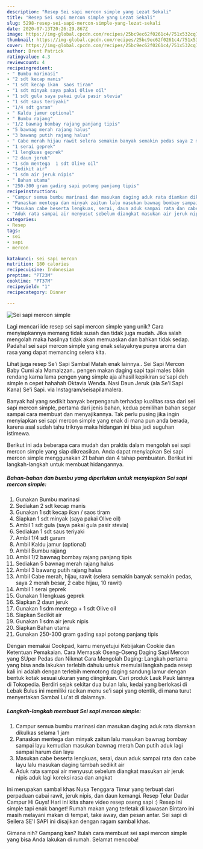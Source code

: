 ```yaml
---
description: "Resep Sei sapi mercon simple yang Lezat Sekali"
title: "Resep Sei sapi mercon simple yang Lezat Sekali"
slug: 5298-resep-sei-sapi-mercon-simple-yang-lezat-sekali
date: 2020-07-13T20:26:29.867Z
image: https://img-global.cpcdn.com/recipes/25bc9ec62f0261c4/751x532cq70/sei-sapi-mercon-simple-foto-resep-utama.jpg
thumbnail: https://img-global.cpcdn.com/recipes/25bc9ec62f0261c4/751x532cq70/sei-sapi-mercon-simple-foto-resep-utama.jpg
cover: https://img-global.cpcdn.com/recipes/25bc9ec62f0261c4/751x532cq70/sei-sapi-mercon-simple-foto-resep-utama.jpg
author: Brent Patrick
ratingvalue: 4.3
reviewcount: 4
recipeingredient:
- " Bumbu marinasi"
- "2 sdt kecap manis"
- "1 sdt kecap ikan  saos tiram"
- "1 sdt minyak saya pakai Olive oil"
- "1 sdt gula saya pakai gula pasir stevia"
- "1 sdt saus teriyaki"
- "1/4 sdt garam"
- " Kaldu jamur optional"
- " Bumbu rajang"
- "1/2 bawnag bombay rajang panjang tipis"
- "5 bawnag merah rajang halus"
- "3 bawang putih rajang halus"
- " Cabe merah hijau rawit selera semakin banyak semakin pedas saya 2 merah besar 2 cabe hijau 10 rawit"
- "1 serai geprek"
- "1 lengkuas geprek"
- "2 daun jeruk"
- "1 sdm mentega  1 sdt Olive oil"
- "Sedikit air"
- "1 sdm air jeruk nipis"
- " Bahan utama"
- "250-300 gram gading sapi potong panjang tipis"
recipeinstructions:
- "Campur semua bumbu marinasi dan masukan daging aduk rata diamkan dikulkas selama 1 jam"
- "Panaskan mentega dan minyak zaitun lalu masukan bawnag bombay sampai layu kemudian masukan bawnag merah Dan putih aduk lagi sampai harum dan layu"
- "Masukan cabe beserta lengkuas, serai, daun aduk sampai rata dan cabe layu lalu masukan daging tambah sedikit air"
- "Aduk rata sampai air menyusut sebelum diangkat masukan air jeruk nipis aduk lagi koreksi rasa dan angkat"
categories:
- Resep
tags:
- sei
- sapi
- mercon

katakunci: sei sapi mercon 
nutrition: 180 calories
recipecuisine: Indonesian
preptime: "PT23M"
cooktime: "PT37M"
recipeyield: "1"
recipecategory: Dinner

---
```



![Sei sapi mercon simple](https://img-global.cpcdn.com/recipes/25bc9ec62f0261c4/751x532cq70/sei-sapi-mercon-simple-foto-resep-utama.jpg)

Lagi mencari ide resep sei sapi mercon simple yang unik? Cara menyiapkannya memang tidak susah dan tidak juga mudah. Jika salah mengolah maka hasilnya tidak akan memuaskan dan bahkan tidak sedap. Padahal sei sapi mercon simple yang enak selayaknya punya aroma dan rasa yang dapat memancing selera kita.

Lihat juga resep Se&#39;i Sapi Sambal Matah enak lainnya.. Sei Sapi Mercon Baby Cumi ala MamaIzzan.. pengen makan daging sapi tapi males bikin rendang karna lama pengen yang simple aja alhasil kepikiran se&#39;sapi deh simple n cepet hahahah Oktavia Wenda. Nasi Daun Jeruk (ala Se&#39;i Sapi Kana) Se&#39;i Sapi. via Instagram/seisapilamalera.

Banyak hal yang sedikit banyak berpengaruh terhadap kualitas rasa dari sei sapi mercon simple, pertama dari jenis bahan, kedua pemilihan bahan segar sampai cara membuat dan menyajikannya. Tak perlu pusing jika ingin menyiapkan sei sapi mercon simple yang enak di mana pun anda berada, karena asal sudah tahu triknya maka hidangan ini bisa jadi suguhan istimewa.


Berikut ini ada beberapa cara mudah dan praktis dalam mengolah sei sapi mercon simple yang siap dikreasikan. Anda dapat menyiapkan Sei sapi mercon simple menggunakan 21 bahan dan 4 tahap pembuatan. Berikut ini langkah-langkah untuk membuat hidangannya.

<!--inarticleads1-->

##### Bahan-bahan dan bumbu yang diperlukan untuk menyiapkan Sei sapi mercon simple:

1. Gunakan  Bumbu marinasi
1. Sediakan 2 sdt kecap manis
1. Gunakan 1 sdt kecap ikan / saos tiram
1. Siapkan 1 sdt minyak (saya pakai Olive oil)
1. Ambil 1 sdt gula (saya pakai gula pasir stevia)
1. Sediakan 1 sdt saus teriyaki
1. Ambil 1/4 sdt garam
1. Ambil  Kaldu jamur (optional)
1. Ambil  Bumbu rajang
1. Ambil 1/2 bawnag bombay rajang panjang tipis
1. Sediakan 5 bawnag merah rajang halus
1. Ambil 3 bawang putih rajang halus
1. Ambil  Cabe merah, hijau, rawit (selera semakin banyak semakin pedas, saya 2 merah besar, 2 cabe hijau, 10 rawit)
1. Ambil 1 serai geprek
1. Gunakan 1 lengkuas geprek
1. Siapkan 2 daun jeruk
1. Gunakan 1 sdm mentega + 1 sdt Olive oil
1. Siapkan Sedikit air
1. Gunakan 1 sdm air jeruk nipis
1. Siapkan  Bahan utama
1. Gunakan 250-300 gram gading sapi potong panjang tipis


Dengan memakai Cookpad, kamu menyetujui Kebijakan Cookie dan Ketentuan Pemakaian. Cara Memasak Oseng-Oseng Daging Sapi Mercon yang SUper Pedas dan Nikmat Cara Mengolah Daging: Langkah pertama yang bisa anda lakukan terlebih dahulu untuk memulai langkah pada resep kali ini adalah dengan terlebih memotong daging sandung lamur dengan bentuk kotak sesuai ukuran yang diinginkan. Cari produk Lauk Pauk lainnya di Tokopedia. Berdiri sejak sekitar dua bulan lalu, kedai yang berlokasi di Lebak Bulus ini memiliki racikan menu se&#39;i sapi yang otentik, di mana turut menyertakan Sambal Lu&#39;at di dalamnya. 

<!--inarticleads2-->

##### Langkah-langkah membuat Sei sapi mercon simple:

1. Campur semua bumbu marinasi dan masukan daging aduk rata diamkan dikulkas selama 1 jam
1. Panaskan mentega dan minyak zaitun lalu masukan bawnag bombay sampai layu kemudian masukan bawnag merah Dan putih aduk lagi sampai harum dan layu
1. Masukan cabe beserta lengkuas, serai, daun aduk sampai rata dan cabe layu lalu masukan daging tambah sedikit air
1. Aduk rata sampai air menyusut sebelum diangkat masukan air jeruk nipis aduk lagi koreksi rasa dan angkat


Ini merupakan sambal khas Nusa Tenggara Timur yang terbuat dari perpaduan cabai rawit, jeruk nipis, dan daun kemangi. Resep Telur Dadar Campur Hi Guys! Hari ini kita share video resep oseng sapi :) Resep ini simple tapi enak banget! Rumah makan yang terletak di kawasan Bintaro ini masih melayani makan di tempat, take away, dan pesan antar. Sei sapi di Seilera SE&#39;I SAPI ini disajikan dengan ragam sambal khas. 

Gimana nih? Gampang kan? Itulah cara membuat sei sapi mercon simple yang bisa Anda lakukan di rumah. Selamat mencoba!
